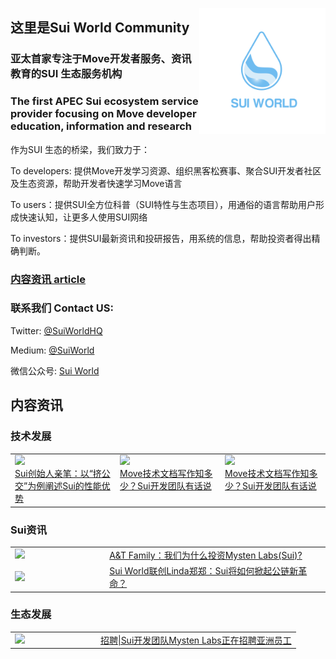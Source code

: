 <img 
    align="right" 
    style="pointer-events:none;" 
    src="./images/logotiny.png" width=40%
/>

## 这里是Sui World Community

### 亚太首家专注于Move开发者服务、资讯教育的SUI 生态服务机构

### The first APEC Sui ecosystem service provider focusing on Move developer education, information and research

作为SUI 生态的桥梁，我们致力于：

To developers: 提供Move开发学习资源、组织黑客松赛事、聚合SUI开发者社区及生态资源，帮助开发者快速学习Move语言

To users：提供SUI全方位科普（SUI特性与生态项目），用通俗的语言帮助用户形成快速认知，让更多人使用SUI网络

To investors：提供SUI最新资讯和投研报告，用系统的信息，帮助投资者得出精确判断。

### [内容资讯 article](./informations.md)

### 联系我们 Contact US:

Twitter: [@SuiWorldHQ](https://twitter.com/SuiWorldHQ)

Medium: [@SuiWorld](https://medium.com/@SuiWorld)

微信公众号: [Sui World](wechat.md)

## 内容资讯

### 技术发展

<table>
    <tr>
        <td width = 33% valign="top">
            <div height = 70% valign="top">
                <a href="https://mp.weixin.qq.com/s/6sJk_vuwONLEYlkOvvueeg">
                <image src="./images/articals/artical2.jpeg" />
                </a>
            </div>
            <div height = 30% valign="top">
                <a href="https://mp.weixin.qq.com/s/6sJk_vuwONLEYlkOvvueeg">Sui创始人亲笔：以“挤公交”为例阐述Sui的性能优势</a>
            </div>
        </td>
        <td width = 33% valign="top">
            <div height = 70% >
                <a href="https://medium.com/@SuiWorld/move%E6%8A%80%E6%9C%AF%E6%96%87%E6%A1%A3%E5%86%99%E4%BD%9C%E7%9F%A5%E5%A4%9A%E5%B0%91-sui%E5%BC%80%E5%8F%91%E5%9B%A2%E9%98%9F%E6%9C%89%E8%AF%9D%E8%AF%B4-7f7221ea4431">
                <image src="./images/articals/artical1.png" />
                </a>
            </div>
            <div height = 30% valign="top">
                <a href="https://medium.com/@SuiWorld/move%E6%8A%80%E6%9C%AF%E6%96%87%E6%A1%A3%E5%86%99%E4%BD%9C%E7%9F%A5%E5%A4%9A%E5%B0%91-sui%E5%BC%80%E5%8F%91%E5%9B%A2%E9%98%9F%E6%9C%89%E8%AF%9D%E8%AF%B4-7f7221ea4431">Move技术文档写作知多少？Sui开发团队有话说</a>
            </div>
        </td>
        <td width = 33% valign="top">
            <div height = 70% valign="top">
                <a href="https://mp.weixin.qq.com/s/POXbUCTSM9jKnzv0oggRpw">
                <image src="./images/articals/artical3.png" />
                </a>
            </div>
            <div height = 30% valign="top">
                <a href="https://mp.weixin.qq.com/s/POXbUCTSM9jKnzv0oggRpw">Move技术文档写作知多少？Sui开发团队有话说</a>
            </div>
        </td>
    </tr>
</table>

### Sui资讯

<table>
    <tr>
        <td width = 30% valign="left">
            <a href="https://mp.weixin.qq.com/s/cHk3tL2_o43HcOY3M18wzA">
                <image src="./images/articals/artical4.png" />
            </a>
        </td>
        <td width = 70% valign="top">
            <a href="https://mp.weixin.qq.com/s/cHk3tL2_o43HcOY3M18wzA">
                A&T Family：我们为什么投资Mysten Labs(Sui)?
            </a>
        </td>
    </tr>
    <tr>
        <td width = 30% valign="left">
            <a href="https://mp.weixin.qq.com/s/E_i_LbXJsD2k8ny3HiYT5g">
                <image src="./images/articals/artical5.png" />
            </a>
        </td>
        <td width = 70% valign="top">
            <a href="https://mp.weixin.qq.com/s/E_i_LbXJsD2k8ny3HiYT5g">
                Sui World联创Linda郑郑：Sui将如何掀起公链新革命？
            </a>
        </td>
    </tr>
</table>

### 生态发展

<table>
    <tr>
        <td width = 30% valign="left">
            <a href="https://medium.com/@SuiWorld/%E6%8B%9B%E8%81%98-sui%E5%BC%80%E5%8F%91%E5%9B%A2%E9%98%9Fmysten-labs%E6%AD%A3%E5%9C%A8%E6%8B%9B%E8%81%98%E4%BA%9A%E6%B4%B2%E5%91%98%E5%B7%A5-2909331eebfe">
                <image src="./images/articals/artical6.png" />
            </a>
        </td>
        <td width = 70% valign="top">
            <a href="https://medium.com/@SuiWorld/%E6%8B%9B%E8%81%98-sui%E5%BC%80%E5%8F%91%E5%9B%A2%E9%98%9Fmysten-labs%E6%AD%A3%E5%9C%A8%E6%8B%9B%E8%81%98%E4%BA%9A%E6%B4%B2%E5%91%98%E5%B7%A5-2909331eebfe">
                招聘|Sui开发团队Mysten Labs正在招聘亚洲员工
            </a>
        </td>
    </tr>
</table>



<!--
**SuiWorld/suiworld** is a ✨ _special_ ✨ repository because its `README.md` (this file) appears on your GitHub profile.

Here are some ideas to get you started:

- 🔭 I’m currently working on ...
- 🌱 I’m currently learning ...
- 👯 I’m looking to collaborate on ...
- 🤔 I’m looking for help with ...
- 💬 Ask me about ...
- 📫 How to reach me: ...
- 😄 Pronouns: ...
- ⚡ Fun fact: ...
-->
